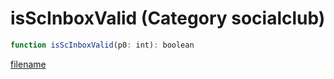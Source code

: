 # isScInboxValid (Category socialclub)

```js
function isScInboxValid(p0: int): boolean
```

[filename](isScInboxValid_m.md ':include')